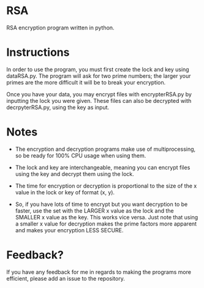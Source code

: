 # RSA
RSA encryption program written in python.

# Instructions
In order to use the program, you must first create the lock and key using dataRSA.py.
The program will ask for two prime numbers; the larger your primes are the more difficult it will be to break your encryption.

Once you have your data, you may encrypt files with encrypterRSA.py by inputting the lock you were given.
These files can also be decrypted with decrpyterRSA.py, using the key as input.

# Notes
- The encryption and decryption programs make use of multiprocessing, so be ready for 100% CPU usage when using them.

- The lock and key are interchangeable, meaning you can encrypt files using the key and decrypt them using the lock.

- The time for encryption or decryption is proportional to the size of the x value in the lock or key of format (x, y).

- So, if you have lots of time to encrypt but you want decryption to be faster, use the set with the LARGER x value as the lock and the SMALLER x value as the key. This works vice versa. Just note that using a smaller x value for decryption makes the prime factors more apparent and makes your encryption LESS SECURE.

# Feedback?
If you have any feedback for me in regards to making the programs more efficient, please add an issue to the repository.
